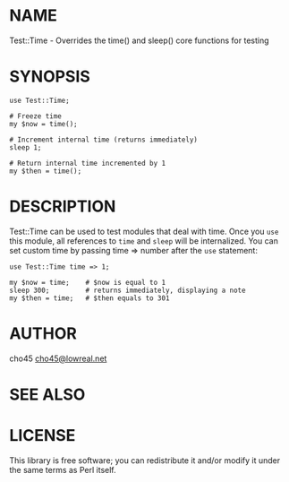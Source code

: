 # NAME

Test::Time - Overrides the time() and sleep() core functions for testing

# SYNOPSIS

    use Test::Time;

    # Freeze time
    my $now = time();

    # Increment internal time (returns immediately)
    sleep 1;

    # Return internal time incremented by 1
    my $then = time();

# DESCRIPTION

Test::Time can be used to test modules that deal with time. Once you `use` this 
module, all references to `time` and `sleep` will be internalized. You can set
custom time by passing time => number after the `use` statement:

    use Test::Time time => 1;

    my $now = time;    # $now is equal to 1
    sleep 300;         # returns immediately, displaying a note
    my $then = time;   # $then equals to 301

# AUTHOR

cho45 <cho45@lowreal.net>

# SEE ALSO

# LICENSE

This library is free software; you can redistribute it and/or modify
it under the same terms as Perl itself.
